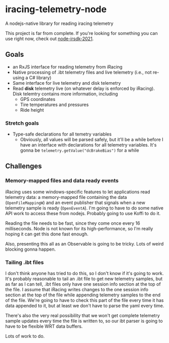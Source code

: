 # iracing-telemetry-node
A nodejs-native library for reading iracing telemetry

This project is far from complete. If you're looking for something you can use right now, check out [node-irsdk-2021](https://github.com/mcalapurge/node-irsdk).

## Goals
* an RxJS interface for reading telemetry from iRacing
* Native processing of .ibt telemetry files and live telemetry (i.e., not re-using a C# library)
* Same interface for live telemetry and disk telemetry
* Read **disk** telemetry live (on whatever delay is enforced by iRacing). Disk telemtry contains more information, including
  * GPS coordinates
  * Tire temperatures and pressures
  * Ride height

### Stretch goals
* Type-safe declarations for all temetry variables
  * Obviously, all values will be parsed safely, but it'll be a while before I have an interface with declarations for all telemetry variables. It's gonna be `telemetry.getValue("dcBrakeBias")` for a while
 
## Challenges

### Memory-mapped files and data ready events
iRacing uses some windows-specific features to let applications read telemetry data: a memory-mapped file containing the data (`OpenFileMappingW`) and an event publisher that signals when a new telemetry sample is ready (`OpenEventA`). I'm going to have to do some native API work to access these from nodejs. Probably going to use Koffi to do it.

Reading the file needs to be fast, since they come once every 16 milliseconds. Node is not known for its high-performance, so I'm really hoping it can get this done fast enough. 

Also, presenting this all as an Observable is going to be tricky. Lots of weird blocking gonna happen.

### Tailing .ibt files
I don't think anyone has tried to do this, so I don't know if it's going to work. It's probably reasonable to tail an .ibt file to get new telemetry samples, but as far as I can tell, .ibt files only have one session info section at the top of the file. I assume that iRacing writes changes to the one session info section at the top of the file while appending telemetry samples to the end of the file.  We're going to have to check this part of the file every time it has data appended to it, but at least we don't have to parse the yaml every time.

There's also the very real possibility that we won't get complete telemetry sample updates every time the file is written to, so our ibt parser is going to have to be flexible WRT data buffers.

Lots of work to do.
